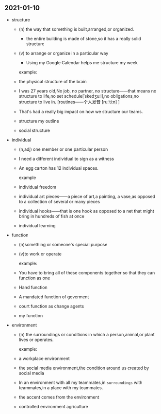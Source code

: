 ## 2021-01-10

- structure

  - (n)  the way that something is built,arranged,or organized.

    - the entire building is made of stone,so it has a really solid structure

  - (v)  to arrange or organize in a particular way 

    - Using my Google Calendar helps me structure my week

    example:

  - the physical structure of the brain

  - I was 27 years old,No job, no partner, no structure——that means no structure to life,no set schedule[ˈskedʒuːl],no obligations,no structure to live in.       [routines——个人发音 [ruːˈtiːn]   ]

  - That's had a really big impact on how we structure our teams.

  - structure my outline

  - social structure

- individual

  - (n,adj) one member or one particular person

  - I need a different  individual to sign as a witness

  - An egg carton has 12 individual spaces.

    example

  - individual freedom

  - individual art pieces——a  piece of art,a painting, a vase,as opposed to a collection of several or many pieces

  - individual hooks——that is one hook as opposed to a net that might bring in hundreds of fish at once

  - individual learning

- function

  - (n)something or someone's special purpose

  - (v)to  work or operate

    example:

  - You have to bring all of these components together so that they can function as one

  - Hand function

  - A mandated function of goverment

  - court function as change agents

  - my function

- environment

  - (n) the surroundings or conditions in which a person,animal,or plant lives or operates.

    example:

  - a workplace environment

  - the social media environment,the condition around us created by  social media

  - In an environment with all my teammates,in `surroundings` with teammates,in a place with my teammates.

  - the accent comes from the environment

  - controlled environment agriculture